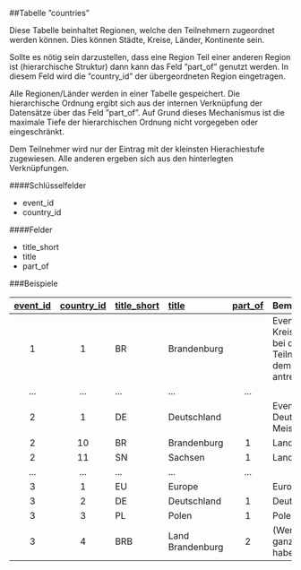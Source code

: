 ##Tabelle ”countries”

Diese Tabelle beinhaltet Regionen, welche den Teilnehmern zugeordnet werden können. Dies können Städte, Kreise, Länder, Kontinente sein.

Sollte es nötig sein darzustellen, dass eine Region Teil einer anderen Region ist (hierarchische Struktur) dann kann das Feld ”part_of” genutzt werden. In diesem Feld wird die ”country_id” der übergeordneten Region eingetragen. 

Alle Regionen/Länder werden in einer Tabelle gespeichert. Die hierarchische Ordnung ergibt sich aus der internen Verknüpfung der Datensätze über das Feld ”part_of”. Auf Grund dieses Mechanismus ist die maximale Tiefe der hierarchischen Ordnung nicht vorgegeben oder eingeschränkt.

Dem Teilnehmer wird nur der Eintrag mit der kleinsten Hierachiestufe zugewiesen. Alle anderen ergeben sich aus den hinterlegten Verknüpfungen.

####Schlüsselfelder

* event_id
* country_id

####Felder

* title_short
* title
* part_of

###Beispiele

[event_id]|[country_id]|[title_short]|[title]|[part_of]|Bemerkung
:--------:|:--------------:|:------------|:------|:-------:|:---------
1|1|BR|Brandenburg|<null>|Event 1 ist eine Kreismeisterschaft bei der nur Teilnehmer aus dem Land antreten
...|...|...|...|...|
2|1|DE|Deutschland|<null>|Event 2 ist eine Deutsche Meisterschaft
2|10|BR|Brandenburg|1|Land Brandenburg 
2|11|SN|Sachsen|1|Land Sachsen
...|...|...|...|...|
3|1|EU|Europe|<null>|Europa
3|2|DE|Deutschland|1|Deutschland
3|3|PL|Polen|1|Polen
3|4|BRB|Land Brandenburg|2|(Wenn man es ganz detailiert haben will)


[event_id]:kapitel_07_e.md#event_id
[country_id]:kapitel_07_c.md#country_id
[title_short]:kapitel_07_t.md#title_short
[title]:kapitel_07_t.md#title
[part_of]:kapitel_07_p.md#part_of
